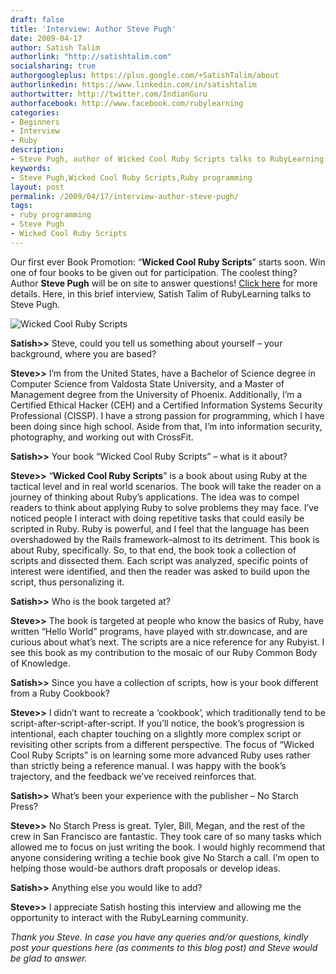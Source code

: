 ```yaml
---
draft: false
title: 'Interview: Author Steve Pugh'
date: 2009-04-17
author: Satish Talim
authorlink: "http://satishtalim.com"
socialsharing: true
authorgoogleplus: https://plus.google.com/+SatishTalim/about
authorlinkedin: https://www.linkedin.com/in/satishtalim
authortwitter: http://twitter.com/IndianGuru
authorfacebook: http://www.facebook.com/rubylearning
categories:
- Beginners
- Interview
- Ruby
description:
- Steve Pugh, author of Wicked Cool Ruby Scripts talks to RubyLearning.
keywords:
- Steve Pugh,Wicked Cool Ruby Scripts,Ruby programming
layout: post
permalink: /2009/04/17/interview-author-steve-pugh/
tags:
- ruby programming
- Steve Pugh
- Wicked Cool Ruby Scripts
---
```

Our first ever Book Promotion: “**Wicked Cool Ruby Scripts**” starts
soon. Win one of four books to be given out for participation. The
coolest thing? Author **Steve Pugh** will be on site<!--more--> to answer
questions! [Click
here](http://rubylearning.com/blog/2009/04/15/want-to-promote-your-bookproductevent/)
for more details. Here, in this brief interview, Satish Talim of
RubyLearning talks to Steve Pugh.

![Wicked Cool Ruby
Scripts](http://www.rubylearning.com/images/wcRuby.jpg "Wicked Cool Ruby Scripts")

**Satish\>\>** Steve, could you tell us something about yourself – your
background, where you are based?

**Steve\>\>** I’m from the United States, have a Bachelor of Science
degree in Computer Science from Valdosta State University, and a Master
of Management degree from the University of Phoenix. Additionally, I’m a
Certified Ethical Hacker (CEH) and a Certified Information Systems
Security Professional (CISSP). I have a strong passion for programming,
which I have been doing since high school. Aside from that, I’m into
information security, photography, and working out with CrossFit.

**Satish\>\>** Your book “Wicked Cool Ruby Scripts” – what is it about?

**Steve\>\>** “**Wicked Cool Ruby Scripts**” is a book about using Ruby
at the tactical level and in real world scenarios. The book will take
the reader on a journey of thinking about Ruby’s applications. The idea
was to compel readers to think about applying Ruby to solve problems
they may face. I’ve noticed people I interact with doing repetitive
tasks that could easily be scripted in Ruby. Ruby is powerful, and I
feel that the language has been overshadowed by the Rails
framework–almost to its detriment. This book is about Ruby,
specifically. So, to that end, the book took a collection of scripts and
dissected them. Each script was analyzed, specific points of interest
were identified, and then the reader was asked to build upon the script,
thus personalizing it.

**Satish\>\>** Who is the book targeted at?

**Steve\>\>** The book is targeted at people who know the basics of
Ruby, have written “Hello World” programs, have played with
str.downcase, and are curious about what’s next. The scripts are a nice
reference for any Rubyist. I see this book as my contribution to the
mosaic of our Ruby Common Body of Knowledge.

**Satish\>\>** Since you have a collection of scripts, how is your book
different from a Ruby Cookbook?

**Steve\>\>** I didn’t want to recreate a ‘cookbook’, which
traditionally tend to be script-after-script-after-script. If you’ll
notice, the book’s progression is intentional, each chapter touching on
a slightly more complex script or revisiting other scripts from a
different perspective. The focus of “Wicked Cool Ruby Scripts” is on
learning some more advanced Ruby uses rather than strictly being a
reference manual. I was happy with the book’s trajectory, and the
feedback we’ve received reinforces that.

**Satish\>\>** What’s been your experience with the publisher – No
Starch\
 Press?

**Steve\>\>** No Starch Press is great. Tyler, Bill, Megan, and the rest
of the crew in San Francisco are fantastic. They took care of so many
tasks which allowed me to focus on just writing the book. I would highly
recommend that anyone considering writing a techie book give No Starch a
call. I’m open to helping those would-be authors draft proposals or
develop ideas.

**Satish\>\>** Anything else you would like to add?

**Steve\>\>** I appreciate Satish hosting this interview and allowing me
the opportunity to interact with the RubyLearning community.

*Thank you Steve. In case you have any queries and/or questions, kindly
post your questions here (as comments to this blog post) and Steve would
be glad to answer.*

